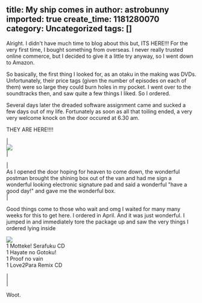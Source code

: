 title: My ship comes in
author: astrobunny
imported: true
create_time: 1181280070
category: Uncategorized
tags: []
---
Alright. I didn't have much time to blog about this but, ITS HERE!!! For the very first time, I bought something from overseas. I never really trusted online commerce, but I decided to give it a little try anyway, so I went down to Amazon.  
  
So basically, the first thing I looked for, as an otaku in the making was DVDs. Unfortunately, their price tags (given the number of episodes on each of them) were so large they could burn holes in my pocket. I went over to the soundtracks then, and saw quite a few things I liked. So I ordered.  
  
Several days later the dreaded software assignment came and sucked a few days out of my life. Fortunately as soon as all that toiling ended, a very very welcome knock on the door occured at 6.30 am.  
  
THEY ARE HERE!!!!

  
|   
 ![](wp-images/old/albums/random/cdbox.jpg)  
 |
  
|   
As I opened the door hoping for heaven to come down, the wonderful postman brought the shining box out of the van and had me sign a wonderful looking electronic signature pad and said a wonderful "have a good day!" and gave me the wonderful box.  
 |
  

  
  
Good things come to those who wait and omg I waited for many many weeks for this to get here. I ordered in April. And it was just wonderful. I jumped in and immediately tore the package up and saw the very things I ordered lying inside  
  
 ![](wp-images/old/albums/random/cds.jpg)  
1 Motteke! Serafuku CD  
1 Hayate no Gotoku!  
1 Proof no vain  
1 Love2Para Remix CD  
  

  
|   
 |
  

  
  
Woot.  
